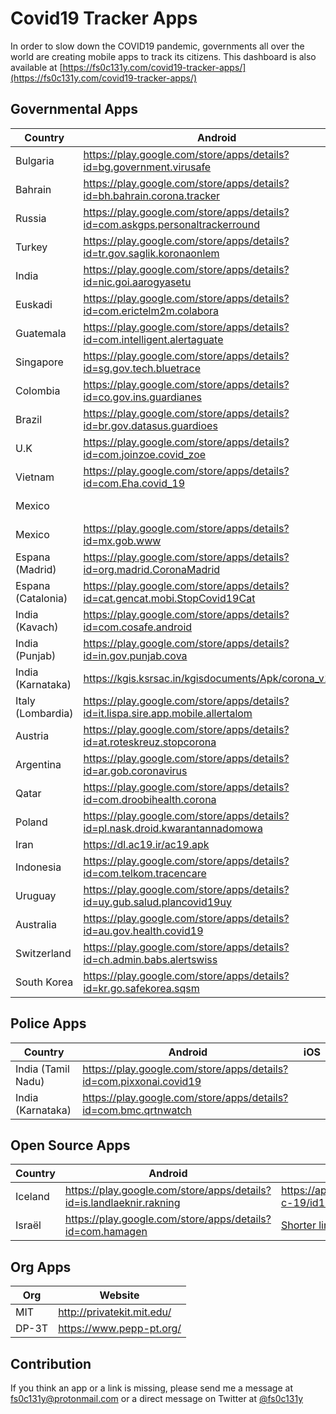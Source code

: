 # Covid19 Tracker Apps

In order to slow down the COVID19 pandemic, governments all over the world are creating mobile apps to track its citizens. This dashboard is also available at [https://fs0c131y.com/covid19-tracker-apps/](https://fs0c131y.com/covid19-tracker-apps/)

## Governmental Apps

| Country            | Android                                                                           | iOS                                                                 |
| ------------------ | --------------------------------------------------------------------------------- | ------------------------------------------------------------------- |
| Bulgaria           | https://play.google.com/store/apps/details?id=bg.government.virusafe              | https://apps.apple.com/bg/app/virusafe/id1506362170                 |
| Bahrain            | https://play.google.com/store/apps/details?id=bh.bahrain.corona.tracker           | https://apps.apple.com/app/id1501478858                             |
| Russia             | https://play.google.com/store/apps/details?id=com.askgps.personaltrackerround     |                                                                     |
| Turkey             | https://play.google.com/store/apps/details?id=tr.gov.saglik.koronaonlem           | https://apps.apple.com/tr/app/korona-%C3%B6nlem/id1503515316        |
| India              | https://play.google.com/store/apps/details?id=nic.goi.aarogyasetu                 | https://apps.apple.com/in/app/aarogyasetu/id1505825357              |
| Euskadi            | https://play.google.com/store/apps/details?id=com.erictelm2m.colabora             | https://apps.apple.com/es/app/covid-19-eus/id1504249338             |
| Guatemala          | https://play.google.com/store/apps/details?id=com.intelligent.alertaguate         | https://apps.apple.com/us/app/alerta-guate/id1472419119             |
| Singapore          | https://play.google.com/store/apps/details?id=sg.gov.tech.bluetrace               | https://apps.apple.com/sg/app/tracetogether/id1498276074            |
| Colombia           | https://play.google.com/store/apps/details?id=co.gov.ins.guardianes               | https://apps.apple.com/co/app/coronapp-colombia/id1502037648        |
| Brazil             | https://play.google.com/store/apps/details?id=br.gov.datasus.guardioes            | https://apps.apple.com/fr/app/coronav%C3%ADrus-sus/id1408008382     |
| U.K                | https://play.google.com/store/apps/details?id=com.joinzoe.covid_zoe               | https://apps.apple.com/gb/app/covid-symptom-tracker/id1503529611    |
| Vietnam            | https://play.google.com/store/apps/details?id=com.Eha.covid_19                    | https://apps.apple.com/us/app/covid-19/id1501810040?ls=1            |
| Mexico             |                                                                                   | https://apps.apple.com/fr/app/covid-19-jalisco/id1504356187         |
| Mexico             | https://play.google.com/store/apps/details?id=mx.gob.www                          |                                                                     |
| Espana (Madrid)    | https://play.google.com/store/apps/details?id=org.madrid.CoronaMadrid             | https://apps.apple.com/es/app/coronamadrid/id1502911576             |
| Espana (Catalonia) | https://play.google.com/store/apps/details?id=cat.gencat.mobi.StopCovid19Cat      | https://apps.apple.com/us/app/stop-covid19-cat/id1502992288         |
| India (Kavach)     | https://play.google.com/store/apps/details?id=com.cosafe.android                  |                                                                     |
| India (Punjab)     | https://play.google.com/store/apps/details?id=in.gov.punjab.cova                  | https://apps.apple.com/fr/app/cova-punjab/id1501977319              |
| India (Karnataka)  | https://kgis.ksrsac.in/kgisdocuments/Apk/corona_v1.apk                            |                                                                     |
| Italy (Lombardia)  | https://play.google.com/store/apps/details?id=it.lispa.sire.app.mobile.allertalom | https://apps.apple.com/it/app/allertalom/id1455220682               |
| Austria            | https://play.google.com/store/apps/details?id=at.roteskreuz.stopcorona            | https://apps.apple.com/at/app/apple-store/id1503717224              |
| Argentina          | https://play.google.com/store/apps/details?id=ar.gob.coronavirus                  |                                                                     |
| Qatar              | https://play.google.com/store/apps/details?id=com.droobihealth.corona             | https://apps.apple.com/us/app/droobi/id1258209665                   |
| Poland             | https://play.google.com/store/apps/details?id=pl.nask.droid.kwarantannadomowa     | https://apps.apple.com/pl/app/kwarantanna-domowa/id1502997499       |
| Iran               | https://dl.ac19.ir/ac19.apk                                                       |                                                                     |
| Indonesia          | https://play.google.com/store/apps/details?id=com.telkom.tracencare               |                                                                     |
| Uruguay            | https://play.google.com/store/apps/details?id=uy.gub.salud.plancovid19uy          | https://apps.apple.com/us/app/coronavirus-uy/id1503026854           |
| Australia          | https://play.google.com/store/apps/details?id=au.gov.health.covid19               | https://apps.apple.com/au/app/coronavirus-australia/id1503846231    |
| Switzerland        | https://play.google.com/store/apps/details?id=ch.admin.babs.alertswiss            | https://apps.apple.com/ch/app/alertswiss/id957339177                |
| South Korea        | https://play.google.com/store/apps/details?id=kr.go.safekorea.sqsm                | [Shorter link](https://apps.apple.com/gb/app/%EC%9E%90%EA%B0%80%EA%B2%A9%EB%A6%AC%EC%9E%90-%EC%95%88%EC%A0%84%EB%B3%B4%ED%98%B8/id1502372537) |

## Police Apps

| Country            | Android                                                                       | iOS                                                             |
| ------------------ | ----------------------------------------------------------------------------- |  -------------------------------------------------------------- |
| India (Tamil Nadu) | https://play.google.com/store/apps/details?id=com.pixxonai.covid19            |                                                                 |
| India (Karnataka)    | https://play.google.com/store/apps/details?id=com.bmc.qrtnwatch               |                                                                 |

## Open Source Apps

| Country            | Android                                                                       | iOS                                                             | Repo
| ------------------ | ----------------------------------------------------------------------------- |  -------------------------------------------------------------- |  ------------------------------------------------------------ |
| Iceland            | https://play.google.com/store/apps/details?id=is.landlaeknir.rakning          | https://apps.apple.com/is/app/rakning-c-19/id1504655876         | https://github.com/aranja/rakning-c19-app
| Israël             | https://play.google.com/store/apps/details?id=com.hamagen                     | [Shorter link](https://apps.apple.com/us/app/%D7%94%D7%9E%D7%92%D7%9F-%D7%90%D7%A4%D7%9C%D7%99%D7%A7%D7%A6%D7%99%D7%94-%D7%9C%D7%9E%D7%9C%D7%97%D7%9E%D7%94-%D7%91%D7%A7%D7%95%D7%A8%D7%95%D7%A0%D7%94/id1503224314) | https://github.com/MohGovIL/hamagen-react-native

## Org Apps

| Org                | Website                                 |
| ------------------ | --------------------------------------- |
| MIT                | http://privatekit.mit.edu/              |
| DP-3T              | https://www.pepp-pt.org/                |

## Contribution

If you think an app or a link is missing, please send me a message at [fs0c131y@protonmail.com](mailto:fs0c131y@protonmail.com) or a direct message on Twitter at [@fs0c131y](https://twitter.com/fs0c131y)


